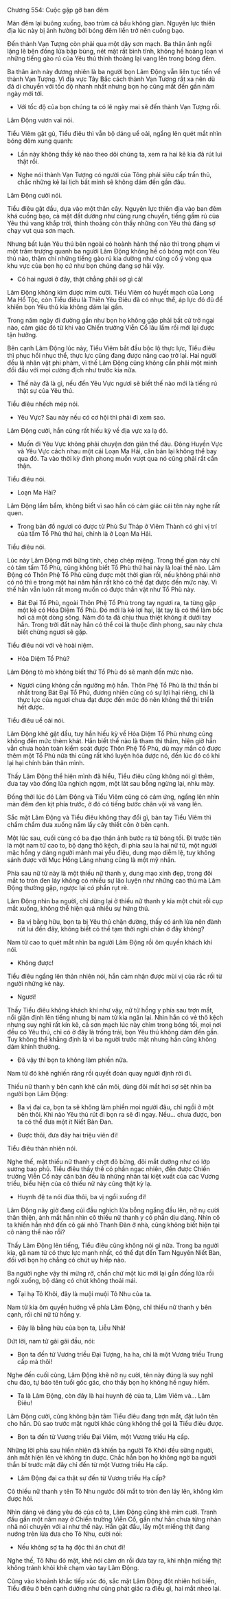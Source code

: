 




Chương 554: Cuộc gặp gỡ ban đêm


Màn đêm lại buông xuống, bao trùm cả bầu không gian. Nguyên lực thiên địa lúc này bị ảnh hưởng bởi bóng đêm liền trở nên cuồng bạo.

Đến thành Vạn Tượng còn phải qua một dãy sơn mạch. Ba thân ảnh ngồi lặng lẽ bên đống lửa bập bùng, nét mặt rất bình tĩnh, không hề hoảng loạn vì những tiếng gào rú của Yêu thú thỉnh thoảng lại vang lên trong bóng đêm.

Ba thân ảnh này đương nhiên là ba người bọn Lâm Động vẫn liên tục tiến về thành Vạn Tượng. Vì địa vực Tây Bắc cách thành Vạn Tượng rất xa nên dù đã di chuyển với tốc độ nhanh nhất nhưng bọn họ cũng mất đến gần năm ngày mới tới.

- Với tốc độ của bọn chúng ta có lẽ ngày mai sẽ đến thành Vạn Tượng rồi.

Lâm Động vươn vai nói.

Tiểu Viêm gật gù, Tiểu điêu thì vẫn bộ dáng uể oải, ngẩng lên quét mắt nhìn bóng đêm xung quanh:

- Lần này không thấy kẻ nào theo dõi chúng ta, xem ra hai kẻ kia đã rút lui thật rồi.

- Nghe nói thành Vạn Tượng có người của Tông phái siêu cấp trấn thủ, chắc những kẻ lai lịch bất minh sẽ không dám đến gần đâu.

Lâm Động cười nói.

Tiểu điêu gật đầu, dựa vào một thân cây. Nguyên lực thiên địa vào ban đêm khá cuồng bạo, cả mặt đất dường như cũng rung chuyển, tiếng gầm rú của Yêu thú vang khắp trời, thỉnh thoảng còn thấy những con Yêu thú đáng sợ chạy vụt qua sơn mạch.

Nhưng bất luận Yêu thú bên ngoài có hoành hành thế nào thì trong phạm vi một trăm trượng quanh ba người Lâm Động không hề có bóng một con Yêu thú nào, thậm chí những tiếng gào rú kia dường như cũng cố ý vòng qua khu vực của bọn họ cứ như bọn chúng đang sợ hãi vậy.

- Có hai ngươi ở đây, thật chẳng phải sợ gì cả!

Lâm Động không kìm được mỉm cười. Tiểu Viêm có huyết mạch của Long Ma Hổ Tộc, còn Tiểu điêu là Thiên Yêu Điêu đã có nhục thể, áp lực đó đủ để khiến bọn Yêu thú kia không dám lại gần.

Trong năm ngày đi đường gần như bọn họ không gặp phải bất cứ trở ngại nào, cảm giác đó từ khi vào Chiến trường Viễn Cổ lâu lắm rồi mới lại được tận hưởng.

Bên cạnh Lâm Động lúc này, Tiểu Viêm bắt đầu bộc lộ thực lực, Tiểu điêu thì phục hồi nhục thể, thực lực cũng đang được nâng cao trở lại. Hai người đều là nhân vật phi phàm, vì thế Lâm Động cũng không cần phải một mình đối đầu với mọi cường địch như trước kia nữa.

- Thế này đã là gì, nếu đến Yêu Vực ngươi sẽ biết thế nào mới là tiếng rú thật sự của Yêu thú.

Tiểu điêu nhếch mép nói.

- Yêu Vực? Sau này nếu có cơ hội thì phải đi xem sao.

Lâm Động cười, hắn cũng rất hiếu kỳ về địa vực xa lạ đó.

- Muốn đi Yêu Vực không phải chuyện đơn giản thế đâu. Đông Huyền Vực và Yêu Vực cách nhau một cái Loạn Ma Hải, căn bản lại không thể bay qua đó. Ta vào thời kỳ đỉnh phong muốn vượt qua nó cũng phải rất cẩn thận.

Tiểu điêu nói.

- Loạn Ma Hải?

Lâm Động lẩm bẩm, không biết vì sao hắn có cảm giác cái tên này nghe rất quen.

- Trong bản đồ ngươi có được từ Phù Sư Tháp ở Viêm Thành có ghi vị trí của tấm Tổ Phù thứ hai, chính là ở Loạn Ma Hải.

Tiểu điêu nói.

Lúc này Lâm Động mới bừng tỉnh, chép chép miệng. Trong thế gian này chỉ có tám tấm Tổ Phù, cũng không biết Tổ Phù thứ hai này là loại thế nào. Lâm Động có Thôn Phệ Tổ Phù cũng được một thời gian rồi, nếu không phải nhờ có nó thì e trong một hai năm hắn rất khó có thể đạt được đến mức này. Vì thế hắn vẫn luôn rất mong muốn có được thần vật như Tổ Phù này.

- Bát Đại Tổ Phù, ngoài Thôn Phệ Tổ Phù trong tay ngươi ra, ta từng gặp một kẻ có Hỏa Diệm Tổ Phù. Đó mới là kẻ lợi hại, lật tay là có thể làm bốc hơi cả một dòng sông. Năm đó ta đã chịu thua thiệt không ít dưới tay hắn. Trong trời đất này hắn có thể coi là thuộc đỉnh phong, sau này chưa biết chừng ngươi sẽ gặp.

Tiểu điêu nói với vẻ hoài niệm.

- Hỏa Diệm Tổ Phù?

Lâm Động tò mò không biết thứ Tổ Phù đó sẽ mạnh đến mức nào.

- Ngươi cũng không cần ngưỡng mộ hắn. Thôn Phệ Tổ Phù là thứ thần bí nhất trong Bát Đại Tổ Phù, đương nhiên cũng có sự lợi hại riêng, chỉ là thực lực của ngươi chưa đạt được đến mức đó nên không thể thi triển hết được.

Tiểu điêu uể oải nói.

Lâm Động khẽ gật đầu, tuy hắn hiếu kỳ về Hỏa Diệm Tổ Phù nhưng cũng không đến mức thèm khát. Hắn biết thế nào là tham thì thâm, hiện giờ hắn vẫn chưa hoàn toàn kiểm soát được Thôn Phệ Tổ Phù, dù may mắn có được thêm một Tổ Phù nữa thì cũng rất khó luyện hóa được nó, đến lúc đó có khi lại hại chính bản thân mình.

Thấy Lâm Động thể hiện mình đã hiểu, Tiểu điêu cũng không nói gì thêm, đưa tay vào đống lửa nghịch ngợm, một lát sau bỗng ngừng lại, nhíu mày.

Đồng thời lúc đó Lâm Động và Tiểu Viêm cũng có cảm ứng, ngẩng lên nhìn màn đêm đen kịt phía trước, ở đó có tiếng bước chân vội vã vang lên.

Sắc mặt Lâm Động và Tiểu điêu không thay đổi gì, bàn tay Tiểu Viêm thì chầm chầm đưa xuống nắm lấy cây thiết côn ở bên cạnh.

Một lúc sau, cuối cùng có ba đạo thân ảnh bước ra từ bóng tối. Đi trước tiên là một nam tử cao to, bộ dạng thô kệch, đi phía sau là hai nữ tử, một người mặc hồng y dáng người mảnh mai yểu điệu, dung mạo diễm lệ, tuy không sánh được với Mục Hồng Lăng nhưng cũng là một mỹ nhân.

Phía sau nữ tử này là một thiếu nữ thanh y, dung mạo xinh đẹp, trong đôi mắt to tròn đen láy không có nhiều sự lão luyện như những cao thủ mà Lâm Động thường gặp, ngược lại có phần rụt rè.

Lâm Động nhìn ba người, chỉ dừng lại ở thiếu nữ thanh y kia một chút rồi cụp mắt xuống, không thể hiện quá nhiều sự hứng thú.

- Ba vị bằng hữu, bọn ta bị Yêu thú chặn đường, thấy có ánh lửa nên đành rút lui đến đây, không biết có thể tạm thời nghỉ chân ở đây không?

Nam tử cao to quét mắt nhìn ba người Lâm Động rồi ôm quyền khách khí nói.

- Không được!

Tiểu điêu ngẩng lên thản nhiên nói, hắn cảm nhận được mùi vị của rắc rối từ người những kẻ này.

- Ngươi!

Thấy Tiểu điêu không khách khí như vậy, nữ tử hồng y phía sau trợn mắt, nổi giận định lên tiếng nhưng bị nam tử kia ngăn lại. Nhìn hắn có vẻ thô kệch nhưng suy nghĩ rất kín kẽ, cả sơn mạch lúc này chìm trong bóng tối, mọi nơi đều có Yêu thú, chỉ có ở đây là trống trải, bọn Yêu thú không dám đến gần. Tuy không thể khẳng định là vì ba người trước mặt nhưng hắn cũng không dám khinh thường.

- Đã vậy thì bọn ta không làm phiền nữa.

Nam tử đó khẽ nghiến răng rồi quyết đoán quay người định rời đi.

Thiếu nữ thanh y bên cạnh khẽ cắn môi, dùng đôi mắt hơi sợ sệt nhìn ba người bọn Lâm Động:

- Ba vị đại ca, bọn ta sẽ không làm phiền mọi người đâu, chỉ ngồi ở một bên thôi. Khi nào Yêu thú rút đi bọn ra sẽ đi ngay. Nếu… chưa được, bọn ta có thể đưa một ít Niết Bàn Đan.

- Được thôi, đưa đây hai triệu viên đi!

Tiểu điêu thản nhiên nói.

Nghe thế, mặt thiếu nữ thanh y chợt đỏ bừng, đôi mắt dường như có lớp sương bao phủ. Tiểu điêu thấy thế có phần ngạc nhiên, đến được Chiến trường Viễn Cổ này căn bản đều là những nhân tài kiệt xuất của các Vương triều, biểu hiện của cô thiếu nữ này cũng thật kỳ lạ.

- Huynh đệ ta nói đùa thôi, ba vị ngồi xuống đi!

Lâm Động nãy giờ đang cúi đầu nghịch lửa bỗng ngẩng đầu lên, nở nụ cười thân thiện, ánh mắt hắn nhìn cô thiếu nữ thanh y có phần dịu dàng. Nhìn cô ta khiến hắn nhớ đến cô gái nhỏ Thanh Đàn ở nhà, cũng không biết hiện tại cô nàng thế nào rồi?

Thấy Lâm Động lên tiếng, Tiểu điêu cũng không nói gì nữa. Trong ba người kia, gã nam tử có thực lực mạnh nhất, có thể đạt đến Tam Nguyên Niết Bàn, đối với bọn họ chẳng có chút uy hiếp nào.

Ba người nghe vậy thì mừng rỡ, chần chừ một lúc mới lại gần đống lửa rồi ngồi xuống, bộ dáng có chút không thoải mái.

- Tại hạ Tô Khôi, đây là muội muội Tô Nhu của ta.

Nam tử kia ôm quyền hướng về phía Lâm Động, chỉ thiếu nữ thanh y bên cạnh, rồi chỉ nữ tử hồng y.

- Đây là bằng hữu của bọn ta, Liễu Nhã!

Dứt lời, nam tử gãi gãi đầu, nói:

- Bọn ta đến từ Vương triều Đại Tượng, ha ha, chỉ là một Vương triều Trung cấp mà thôi!

Nghe đến cuối cùng, Lâm Động khẽ nở nụ cười, tên này đúng là suy nghĩ chu đáo, tự báo tên tuổi gốc gác, cho thấy bọn họ không hề nguy hiểm.

- Ta là Lâm Động, còn đây là hai huynh đệ của ta, Lâm Viêm và… Lâm Điêu!

Lâm Động cười, cũng không bận tâm Tiểu điêu đang trợn mắt, đặt luôn tên cho hắn. Dù sao trước mặt người khác cũng không thể gọi là Tiểu điêu được.

- Bọn ta đến từ Vương triều Đại Viêm, một Vương triều Hạ cấp.

Những lời phía sau hiển nhiên đã khiến ba người Tô Khôi đều sững người, ánh mắt hiện lên vẻ không tin được. Chắc hẳn bọn họ không ngờ ba người thần bí trước mặt đây chỉ đến từ một Vương triều Hạ cấp.

- Lâm Động đại ca thật sự đến từ Vương triều Hạ cấp?

Cô thiếu nữ thanh y tên Tô Nhu ngước đôi mắt to tròn đen láy lên, không kìm được hỏi.

Nhìn dáng vẻ đáng yêu đó của cô ta, Lâm Động cũng khẽ mỉm cười. Tranh đấu gần một năm nay ở Chiến trường Viễn Cổ, gần như hắn chưa từng nhàn nhã nói chuyện với ai như thế này. Hắn gật đầu, lấy một miếng thịt đang nướng trên lửa đưa cho Tô Nhu, cười nói:

- Nếu không sợ ta hạ độc thì ăn chút đi!

Nghe thế, Tô Nhu đỏ mặt, khẽ nói cảm ơn rồi đưa tay ra, khi nhận miếng thịt không tránh khỏi khẽ chạm vào tay Lâm Động.

Cũng vào khoảnh khắc tiếp xúc đó, sắc mặt Lâm Động đột nhiên hơi biến, Tiểu điêu ở bên cạnh dường như cũng phát giác ra điều gì, hai mắt nheo lại.




